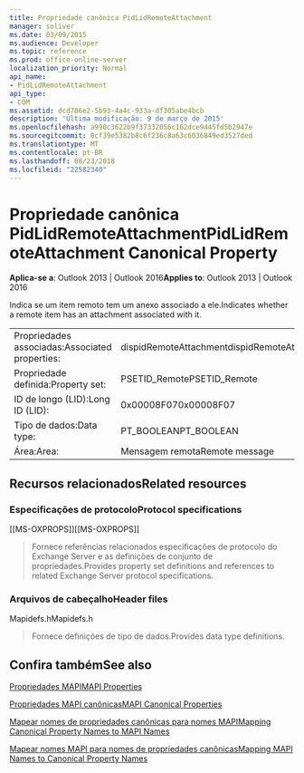 ```yaml
---
title: Propriedade canônica PidLidRemoteAttachment
manager: soliver
ms.date: 03/09/2015
ms.audience: Developer
ms.topic: reference
ms.prod: office-online-server
localization_priority: Normal
api_name:
- PidLidRemoteAttachment
api_type:
- COM
ms.assetid: dcd786e2-5b93-4a4c-933a-df305abe4bcb
description: 'Última modificação: 9 de março de 2015'
ms.openlocfilehash: a990c3622b9f37332056c162dce9445fd5b2947e
ms.sourcegitcommit: 0cf39e5382b8c6f236c8a63c6036849ed3527ded
ms.translationtype: MT
ms.contentlocale: pt-BR
ms.lasthandoff: 08/23/2018
ms.locfileid: "22582340"
---
```

# <a name="pidlidremoteattachment-canonical-property"></a><span data-ttu-id="ea3e2-103">Propriedade canônica PidLidRemoteAttachment</span><span class="sxs-lookup"><span data-stu-id="ea3e2-103">PidLidRemoteAttachment Canonical Property</span></span>

  
  
<span data-ttu-id="ea3e2-104">**Aplica-se a**: Outlook 2013 | Outlook 2016</span><span class="sxs-lookup"><span data-stu-id="ea3e2-104">**Applies to**: Outlook 2013 | Outlook 2016</span></span> 
  
<span data-ttu-id="ea3e2-105">Indica se um item remoto tem um anexo associado a ele.</span><span class="sxs-lookup"><span data-stu-id="ea3e2-105">Indicates whether a remote item has an attachment associated with it.</span></span>
  
|||
|:-----|:-----|
|<span data-ttu-id="ea3e2-106">Propriedades associadas:</span><span class="sxs-lookup"><span data-stu-id="ea3e2-106">Associated properties:</span></span>  <br/> |<span data-ttu-id="ea3e2-107">dispidRemoteAttachment</span><span class="sxs-lookup"><span data-stu-id="ea3e2-107">dispidRemoteAttachment</span></span>  <br/> |
|<span data-ttu-id="ea3e2-108">Propriedade definida:</span><span class="sxs-lookup"><span data-stu-id="ea3e2-108">Property set:</span></span>  <br/> |<span data-ttu-id="ea3e2-109">PSETID_Remote</span><span class="sxs-lookup"><span data-stu-id="ea3e2-109">PSETID_Remote</span></span>  <br/> |
|<span data-ttu-id="ea3e2-110">ID de longo (LID):</span><span class="sxs-lookup"><span data-stu-id="ea3e2-110">Long ID (LID):</span></span>  <br/> |<span data-ttu-id="ea3e2-111">0x00008F07</span><span class="sxs-lookup"><span data-stu-id="ea3e2-111">0x00008F07</span></span>  <br/> |
|<span data-ttu-id="ea3e2-112">Tipo de dados:</span><span class="sxs-lookup"><span data-stu-id="ea3e2-112">Data type:</span></span>  <br/> |<span data-ttu-id="ea3e2-113">PT_BOOLEAN</span><span class="sxs-lookup"><span data-stu-id="ea3e2-113">PT_BOOLEAN</span></span>  <br/> |
|<span data-ttu-id="ea3e2-114">Área:</span><span class="sxs-lookup"><span data-stu-id="ea3e2-114">Area:</span></span>  <br/> |<span data-ttu-id="ea3e2-115">Mensagem remota</span><span class="sxs-lookup"><span data-stu-id="ea3e2-115">Remote message</span></span>  <br/> |
   
## <a name="related-resources"></a><span data-ttu-id="ea3e2-116">Recursos relacionados</span><span class="sxs-lookup"><span data-stu-id="ea3e2-116">Related resources</span></span>

### <a name="protocol-specifications"></a><span data-ttu-id="ea3e2-117">Especificações de protocolo</span><span class="sxs-lookup"><span data-stu-id="ea3e2-117">Protocol specifications</span></span>

<span data-ttu-id="ea3e2-118">[[MS-OXPROPS]]</span><span class="sxs-lookup"><span data-stu-id="ea3e2-118">[[MS-OXPROPS]]</span></span> 
  
> <span data-ttu-id="ea3e2-119">Fornece referências relacionados especificações de protocolo do Exchange Server e as definições de conjunto de propriedades.</span><span class="sxs-lookup"><span data-stu-id="ea3e2-119">Provides property set definitions and references to related Exchange Server protocol specifications.</span></span>
    
### <a name="header-files"></a><span data-ttu-id="ea3e2-120">Arquivos de cabeçalho</span><span class="sxs-lookup"><span data-stu-id="ea3e2-120">Header files</span></span>

<span data-ttu-id="ea3e2-121">Mapidefs.h</span><span class="sxs-lookup"><span data-stu-id="ea3e2-121">Mapidefs.h</span></span>
  
> <span data-ttu-id="ea3e2-122">Fornece definições de tipo de dados.</span><span class="sxs-lookup"><span data-stu-id="ea3e2-122">Provides data type definitions.</span></span>
    
## <a name="see-also"></a><span data-ttu-id="ea3e2-123">Confira também</span><span class="sxs-lookup"><span data-stu-id="ea3e2-123">See also</span></span>



[<span data-ttu-id="ea3e2-124">Propriedades MAPI</span><span class="sxs-lookup"><span data-stu-id="ea3e2-124">MAPI Properties</span></span>](mapi-properties.md)
  
[<span data-ttu-id="ea3e2-125">Propriedades MAPI canônicas</span><span class="sxs-lookup"><span data-stu-id="ea3e2-125">MAPI Canonical Properties</span></span>](mapi-canonical-properties.md)
  
[<span data-ttu-id="ea3e2-126">Mapear nomes de propriedades canônicas para nomes MAPI</span><span class="sxs-lookup"><span data-stu-id="ea3e2-126">Mapping Canonical Property Names to MAPI Names</span></span>](mapping-canonical-property-names-to-mapi-names.md)
  
[<span data-ttu-id="ea3e2-127">Mapear nomes MAPI para nomes de propriedades canônicas</span><span class="sxs-lookup"><span data-stu-id="ea3e2-127">Mapping MAPI Names to Canonical Property Names</span></span>](mapping-mapi-names-to-canonical-property-names.md)

